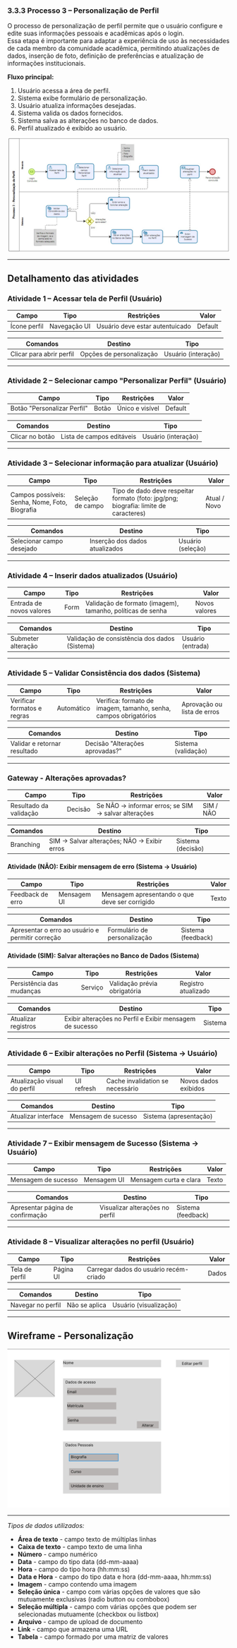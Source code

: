 ### 3.3.3 Processo 3 – Personalização de Perfil

O processo de personalização de perfil permite que o usuário configure e edite suas informações pessoais e acadêmicas após o login.  
Essa etapa é importante para adaptar a experiência de uso às necessidades de cada membro da comunidade acadêmica, permitindo atualizações de dados, inserção de foto, definição de preferências e atualização de informações institucionais.  

**Fluxo principal:**  
1. Usuário acessa a área de perfil.  
2. Sistema exibe formulário de personalização.  
3. Usuário atualiza informações desejadas.  
4. Sistema valida os dados fornecidos.  
5. Sistema salva as alterações no banco de dados.  
6. Perfil atualizado é exibido ao usuário.  

![PROCESSO 3 - Personalização do perfil](../images/p3_PersonalizacaoPerfil.png "Modelo BPMN do Processo 3.")

---

## Detalhamento das atividades  

### Atividade 1 – Acessar tela de Perfil (Usuário)

| **Campo**         | **Tipo**       | **Restrições**              | **Valor**         |
|-------------------|----------------|-----------------------------|-------------------|
| Ícone perfil      | Navegação UI   | Usuário deve estar autentuicado |  Default      |

| **Comandos**      | **Destino**            | **Tipo**   |
|-------------------|------------------------|------------|
| Clicar para abrir perfil| Opções de personalização| Usuário (interação) |

---

### Atividade 2 – Selecionar campo "Personalizar Perfil" (Usuário)

| **Campo**             | **Tipo**        | **Restrições**    | **Valor** |
|-----------------------|-----------------|-------------------|-----------|
| Botão "Personalizar Perfil" | Botão     | Único e visível   |  Default  |

| **Comandos**          | **Destino**                    | **Tipo**   |
|-----------------------|--------------------------------|------------|
| Clicar no botão | Lista de campos editáveis | Usuário (interação)   |


---

### Atividade 3 – Selecionar informação para atualizar (Usuário)

| Campo | Tipo | Restrições |  **Valor** |
|-------|------|------------|------------|
| Campos possíveis: Senha, Nome, Foto, Biografia | Seleção de campo | Tipo de dado deve respeitar formato (foto: jpg/png; biografia: limite de caracteres) | Atual / Novo |


| **Comandos**       | **Destino**                | **Tipo**   |
|--------------------|----------------------------|------------|
| Selecionar campo desejado| Inserção dos dados atualizados    | Usuário (seleção) |

---

### Atividade 4 – Inserir dados atualizados (Usuário)

| Campo | Tipo | Restrições |  **Valor** |
|-------|------|------------|------------|
|Entrada de novos valores   | Form | Validação de formato (imagem), tamanho, políticas de senha | Novos valores |


| **Comandos**       | **Destino**                | **Tipo**   |
|--------------------|----------------------------|------------|
| Submeter alteração | Validação de consistência dos dados (Sistema)  | Usuário (entrada) |

---

### Atividade 5 – Validar Consistência dos dados (Sistema)

| Campo | Tipo | Restrições |  **Valor** |
|-------|------|------------|------------|
| Verificar formatos e regras| Automático | Verifica: formato de imagem, tamanho, senha, campos obrigatórios | Aprovação ou lista de erros|

| **Comandos**       | **Destino**                | **Tipo**   |
|--------------------|----------------------------|------------|
| Validar e retornar resultado | Decisão "Alterações aprovadas?"  | Sistema (validação) |

---

### Gateway - Alterações aprovadas?
| **Campo**          | **Tipo**    | **Restrições**                                | **Valor** |
|--------------------|-------------|-----------------------------------------------|-----------|
| Resultado da validação | Decisão | Se NÃO → informar erros; se SIM → salvar alterações  | SIM / NÃO |

| **Comandos**       | **Destino**                      | **Tipo**   |
|--------------------|----------------------------------|------------|
| Branching          | SIM → Salvar alterações; NÃO → Exibir erros   | Sistema (decisão) |


#### Atividade (NÃO): Exibir mensagem de erro (Sistema → Usuário)

| **Campo**          | **Tipo**    | **Restrições**                | **Valor** |
|--------------------|-------------|-------------------------------|------------|
| Feedback de erro   | Mensagem UI | Mensagem apresentando o que deve ser corrigido | Texto |

| **Comandos**       | **Destino**                      | **Tipo**   |
|--------------------|----------------------------------|------------|
| Apresentar o erro ao usuário e permitir correção| Formulário de personalização | Sistema (feedback) |


#### Atividade (SIM): Salvar alterações no Banco de Dados (Sistema)

| **Campo**          | **Tipo**    | **Restrições**                | **Valor** |
|--------------------|-------------|-------------------------------|------------|
| Persistência das mudanças | Serviço | Validação prévia obrigatória   | Registro atualizado |

| **Comandos**       | **Destino**                      | **Tipo**   |
|--------------------|----------------------------------|------------|
|Atualizar registros |Exibir alterações no Perfil e Exibir mensagem de sucesso | Sistema |


---

### Atividade 6 – Exibir alterações no Perfil (Sistema → Usuário)

| **Campo**               | **Tipo**    | **Restrições**                         | **Valor** |
|-------------------------|-------------|----------------------------------------|------------|
| Atualização visual do perfil  | UI refresh  | Cache invalidation se necessário    | Novos dados exibidos |

| **Comandos**       | **Destino**                                   | **Tipo**  |
|--------------------|-----------------------------------------------|-----------|
|Atualizar interface | Mensagem de sucesso  | Sistema (apresentação) |


---

### Atividade 7 – Exibir mensagem de Sucesso (Sistema → Usuário)
 
| **Campo**         | **Tipo**        | **Restrições**          | **Valor** |
|-------------------|-----------------|-------------------------|-------------------|
| Mensagem de sucesso | Mensagem UI   | Mensagem curta e clara  |  Texto            |

| **Comandos**       | **Destino**                 | **Tipo**   |
|--------------------|-----------------------------|------------|
| Apresentar página de confirmação |Visualizar alterações no perfil| Sistema (feedback) |


---

### Atividade 8 – Visualizar alterações no perfil (Usuário)

| **Campo**            | **Tipo**    | **Restrições**                         | **Valor** |
|----------------------|-------------|----------------------------------------|------------|
| Tela de perfil       | Página UI   | Carregar dados do usuário recém-criado | Dados      |

| **Comandos**       | **Destino**          | **Tipo**   |
|--------------------|----------------------|------------|
| Navegar no perfil  | Não se aplica        | Usuário (visualização)    |

---
## Wireframe - Personalização

![WIREFRAME - PROCESSO 3 - Personalização](../images/wireframe_personalicao.png)

---

_Tipos de dados utilizados:_  

* **Área de texto** - campo texto de múltiplas linhas  
* **Caixa de texto** - campo texto de uma linha  
* **Número** - campo numérico  
* **Data** - campo do tipo data (dd-mm-aaaa)  
* **Hora** - campo do tipo hora (hh:mm:ss)  
* **Data e Hora** - campo do tipo data e hora (dd-mm-aaaa, hh:mm:ss)  
* **Imagem** - campo contendo uma imagem  
* **Seleção única** - campo com várias opções de valores que são mutuamente exclusivas (radio button ou combobox)  
* **Seleção múltipla** - campo com várias opções que podem ser selecionadas mutuamente (checkbox ou listbox)  
* **Arquivo** - campo de upload de documento  
* **Link** - campo que armazena uma URL  
* **Tabela** - campo formado por uma matriz de valores  
